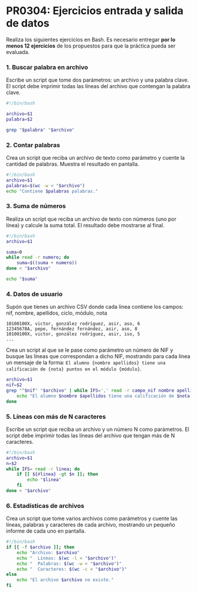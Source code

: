 # PR0304: Ejercicios entrada y salida de datos

Realiza los siguientes ejercicios en Bash. Es necesario entregar **por lo menos 12 ejercicios** de los propuestos para que la práctica pueda ser evaluada.

### 1. Buscar palabra en archivo

Escribe un script que tome dos parámetros: un archivo y una palabra clave. El script debe imprimir todas las líneas del archivo que contengan la palabra clave.

```bash
#!/bin/bash

archivo=$1
palabra=$2

grep "$palabra" "$archivo"
```

### 2. Contar palabras

Crea un script que reciba un archivo de texto como parámetro y cuente la cantidad de palabras. Muestra el resultado en pantalla.

```bash
#!/bin/bash
archivo=$1
palabras=$(wc -w < "$archivo")
echo "Contiene $palabras palabras."
```
### 3. Suma de números

Realiza un script que reciba un archivo de texto con números (uno por línea) y calcule la suma total. El resultado debe mostrarse al final.

```bash
#!/bin/bash
archivo=$1

suma=0
while read -r numero; do
    suma=$((suma + numero))
done < "$archivo"

echo "$suma"
```
### 4. Datos de usuario

Supón que tienes un archivo CSV donde cada línea contiene los campos: nif, nombre, apellidos, ciclo, módulo, nota

```csv
10100100X, victor, gonzález rodríguez, asir, aso, 6
12345678A, pepe, fernández fernández, asir, aso, 8
10100100X, victor, gonzález rodríguez, asir, iso, 5
...

```

Crea un script al que se le pase como parámetro un número de NIF y busque las líneas que correspondan a dicho NIF, mostrando para cada línea un mensaje de la forma: `El alumno {nombre apellidos} tiene una calificación de {nota} puntos en el módulo {módulo}`.

```bash
archivo=$1
nif=$2
grep "^$nif" "$archivo" | while IFS=',' read -r campo_nif nombre apellidos ciclo modulo nota; do
    echo "El alumno $nombre $apellidos tiene una calificación de $nota puntos en el módulo $modulo."
done
```
### 5. Líneas con más de N caracteres

Escribe un script que reciba un archivo y un número N como parámetros. El script debe imprimir todas las líneas del archivo que tengan más de N caracteres.

```bash
#!/bin/bash
archivo=$1
n=$2
while IFS= read -r linea; do
    if [[ ${#linea} -gt $n ]]; then
        echo "$linea"
    fi
done < "$archivo"
```
### 6. Estadísticas de archivos

Crea un script que tome varios archivos como parámetros y cuente las líneas, palabras y caracteres de cada archivo, mostrando un pequeño informe de cada uno en pantalla.

```bash
#!/bin/bash
if [[ -f $archivo ]]; then
    echo "Archivo: $archivo"
    echo "  Líneas: $(wc -l < "$archivo")"
    echo "  Palabras: $(wc -w < "$archivo")"
    echo "  Caracteres: $(wc -c < "$archivo")"
else
    echo "El archivo $archivo no existe."
fi
```